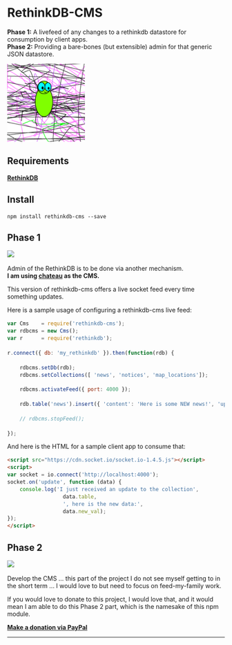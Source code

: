 # RethinkDB-CMS



**Phase 1:** A livefeed of any changes to a rethinkdb datastore for consumption by client apps.    
**Phase 2:** Providing a bare-bones (but extensible) admin for that generic JSON datastore.      


<img src="https://raw.githubusercontent.com/krisrandall/rethinkdb-cms/master/logo.png" width="180">


## Requirements

**[RethinkDB](https://www.rethinkdb.com/)**

## Install

```
npm install rethinkdb-cms --save
```


## Phase 1

  ![](https://img.shields.io/badge/status-work_in_progress-yellow.svg)

  
Admin of the RethinkDB is to be done via another mechanism.   
**I am using [chateau](https://github.com/neumino/chateau) as the CMS.**


This version of rethinkdb-cms offers a live socket feed every time something updates.


Here is a sample usage of configuring a rethinkdb-cms live feed:

```javascript
var Cms    = require('rethinkdb-cms');
var rdbcms = new Cms();
var r      = require('rethinkdb');

r.connect({ db: 'my_rethinkdb' }).then(function(rdb) {

	rdbcms.setDb(rdb);
	rdbcms.setCollections([ 'news', 'notices', 'map_locations']);
	
	rdbcms.activateFeed({ port: 4000 });
	
	rdb.table('news').insert({ 'content': 'Here is some NEW news!', 'updatedDts' : new Date() });

	// rdbcms.stopFeed();
	
});


```

And here is the HTML for a sample client app to consume that:

```html
<script src="https://cdn.socket.io/socket.io-1.4.5.js"></script>
<script>
var socket = io.connect('http://localhost:4000');
socket.on('update', function (data) {
	console.log('I just received an update to the collection',
				  data.table, 
				  ', here is the new data:', 
				  data.new_val);
});
</script>
```



## Phase 2

  ![](https://img.shields.io/badge/status-on_hold-red.svg)
  
  
Develop the CMS ... this part of the project I do not see myself getting to in the short term ... I would love to but need to focus on feed-my-family work.

If you would love to donate to this project, I would love that, and it would mean I am able to do this Phase 2 part, which is the namesake of this npm module.


**[Make a donation via PayPal](https://www.paypal.com/cgi-bin/webscr?cmd=_s-xclick&hosted_button_id=EBCA9GCD7W3YJ)**




---

